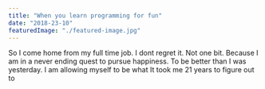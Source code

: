 ```yaml
---
title: "When you learn programming for fun"
date: "2018-23-10"
featuredImage: "./featured-image.jpg"
---
```

So I come home from my full time job.
I dont regret it. Not one bit.
Because I am in a never ending quest to pursue happiness. To be better than
I was yesterday. I am allowing myself to be what 
It took me 21 years to figure out to